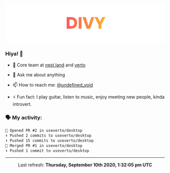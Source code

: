 
![](https://github.com/divy-work/divy-work/raw/master/assets/divy.png)

### Hiya! 👋

- 🔭 Core team at [nest.land](https://github.com/nestdotland/nest.land) and [verto](https://github.com/useverto/verto)

- 💬 Ask me about anything

- 📫 How to reach me: [@undefined_void](https://instagram.com/divy.exe)

- ⚡ Fun fact: I play guitar, listen to music, enjoy meeting new people, kinda introvert.

### 🗣 My activity:

```
💪 Opened PR #2 in useverto/desktop
⬆️ Pushed 2 commits to useverto/desktop
⬆️ Pushed 15 commits to useverto/desktop
🎉 Merged PR #1 in useverto/desktop
⬆️ Pushed 1 commit to useverto/desktop
```

------------
<p align="center">Last refresh: <b>Thursday, September 10th 2020, 1:32:05 pm UTC</b></p>
